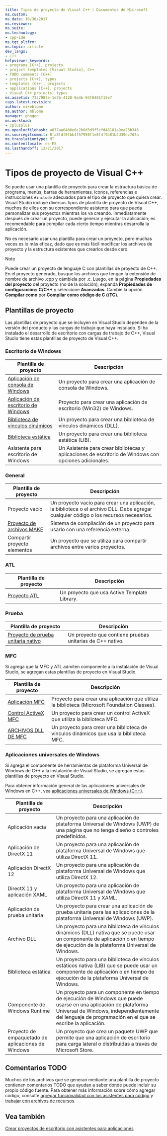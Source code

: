 ```yaml
---
title: Tipos de proyecto de Visual C++ | Documentos de Microsoft
ms.custom: 
ms.date: 10/30/2017
ms.reviewer: 
ms.suite: 
ms.technology:
- cpp-ide
ms.tgt_pltfrm: 
ms.topic: article
dev_langs:
- C++
helpviewer_keywords:
- programs [C++], projects
- project templates [Visual Studio], C++
- TODO comments [C++]
- projects [C++], types
- templates [C++], projects
- applications [C++], projects
- Visual C++ projects, types
ms.assetid: 7337987e-1e7b-4120-9a4b-94f0401f15e7
caps.latest.revision: 
author: mikeblome
ms.author: mblome
manager: ghogen
ms.workload:
- cplusplus
ms.openlocfilehash: a837aa04b0e0c2b8d3d9f5cfd48181a9ea23b346
ms.sourcegitcommit: 8fa8fdf0fbb4f57950f1e8f4f9b81b4d39ec7d7a
ms.translationtype: MT
ms.contentlocale: es-ES
ms.lasthandoff: 12/21/2017
---
```

# <a name="visual-c-project-types"></a>Tipos de proyecto de Visual C++

Se puede usar una plantilla de proyecto para crear la estructura básica de programa, menús, barras de herramientas, iconos, referencias e instrucciones `#include` adecuados para el tipo de proyecto que quiera crear. Visual Studio incluye diversos tipos de plantilla de proyecto de Visual C++, muchos de ellos con su correspondiente asistente para que pueda personalizar sus proyectos mientras los va creando. Inmediatamente después de crear un proyecto, puede generar y ejecutar la aplicación; es recomendable para compilar cada cierto tiempo mientras desarrolla la aplicación.

No es necesario usar una plantilla para crear un proyecto, pero muchas veces es lo más eficaz, dado que es más fácil modificar los archivos de proyecto y la estructura existentes que crearlos desde cero.  
  
> [!NOTE]
> Puede crear un proyecto de lenguaje C con plantillas de proyecto de C++. En el proyecto generado, busque los archivos que tengan la extensión de nombre de archivo .cpp y cámbiela por .c. Luego, en la página **Propiedades del proyecto** del proyecto (no de la solución), expanda **Propiedades de configuración**y **C/C++** y seleccione **Avanzadas**. Cambie la opción **Compilar como** por **Compilar como código de C (/TC)**.

## <a name="project-templates"></a>Plantillas de proyecto

Las plantillas de proyecto que se incluyen en Visual Studio dependen de la versión del producto y las cargas de trabajo que haya instalado. Si ha instalado el desarrollo de escritorio con cargas de trabajo de C++, Visual Studio tiene estas plantillas de proyecto de Visual C++.

### <a name="windows-desktop"></a>Escritorio de Windows

|Plantilla de proyecto|Descripción|  
|----------------------|-----------------------------| 
|[Aplicación de consola de Windows](../windows/creating-a-console-application.md)|Un proyecto para crear una aplicación de consola de Windows.|
|[Aplicación de escritorio de Windows](../windows/walkthrough-creating-windows-desktop-applications-cpp.md)|Proyecto para crear una aplicación de escritorio (Win32) de Windows.|
|[Biblioteca de vínculos dinámicos](../build/walkthrough-creating-and-using-a-dynamic-link-library-cpp.md)|Un proyecto para crear una biblioteca de vínculos dinámicos (DLL).|
|[Biblioteca estática](../windows/walkthrough-creating-and-using-a-static-library-cpp.md)|Un proyecto para crear una biblioteca estática (LIB).|
|Asistente para escritorio de Windows|Un Asistente para crear bibliotecas y aplicaciones de escritorio de Windows con opciones adicionales.|

### <a name="general"></a>General

|Plantilla de proyecto|Descripción|
|----------------------|-----------------------------|
|Proyecto vacío|Un proyecto vacío para crear una aplicación, la biblioteca o el archivo DLL. Debe agregar cualquier código o los recursos necesarios.|
|[Proyecto de archivos MAKE](../ide/creating-a-makefile-project.md)|Sistema de compilación de un proyecto para usarlo con una referencia externa.|
|Compartir proyecto elementos|Un proyecto que se utiliza para compartir archivos entre varios proyectos.|

### <a name="atl"></a>ATL

|Plantilla de proyecto|Descripción|
|----------------------|-----------------------------|
|[Proyecto ATL](../atl/reference/creating-an-atl-project.md)|Un proyecto que usa Active Template Library.|

### <a name="test"></a>Prueba

|Plantilla de proyecto|Descripción|
|----------------------|-----------------------------|
|[Proyecto de prueba unitaria nativo](/visualstudio/test/writing-unit-tests-for-c-cpp-with-the-microsoft-unit-testing-framework-for-cpp)|Un proyecto que contiene pruebas unitarias de C++ nativo.|

### <a name="mfc"></a>MFC

Si agrega que la MFC y ATL admiten componente a la instalación de Visual Studio, se agregan estas plantillas de proyecto en Visual Studio.

|Plantilla de proyecto|Descripción|
|----------------------|-----------------------------|
|[Aplicación MFC](../mfc/reference/creating-an-mfc-application.md)|Proyecto para crear una aplicación que utiliza la biblioteca (Microsoft Foundation Classes).|
|[Control ActiveX MFC](../mfc/reference/creating-an-mfc-activex-control.md)|Un proyecto para crear un control ActiveX que utiliza la biblioteca MFC.|
|[ARCHIVOS DLL DE MFC](../mfc/reference/creating-an-mfc-dll-project.md)|Un proyecto para crear una biblioteca de vínculos dinámicos que usa la biblioteca MFC.|

### <a name="windows-universal-apps"></a>Aplicaciones universales de Windows

Si agrega el componente de herramientas de plataforma Universal de Windows de C++ a la instalación de Visual Studio, se agregan estas plantillas de proyecto en Visual Studio.

Para obtener información general de las aplicaciones universales de Windows en C++, vea [aplicaciones universales de Windows (C++)](../windows/universal-windows-apps-cpp.md).

|Plantilla de proyecto|Descripción|
|----------------------|-----------------------------|
|Aplicación vacía|Un proyecto para una aplicación de plataforma Universal de Windows (UWP) de una página que no tenga diseño o controles predefinidos.|
|Aplicación de DirectX 11|Un proyecto para una aplicación de plataforma Universal de Windows que utiliza DirectX 11.|
|Aplicación DirectX 12|Un proyecto para una aplicación de plataforma Universal de Windows que utiliza DirectX 12.|
|DirectX 11 y aplicación XAML|Un proyecto para una aplicación de plataforma Universal de Windows que utiliza DirectX 11 y XAML.|
|Aplicación de prueba unitaria|Un proyecto para crear una aplicación de prueba unitaria para las aplicaciones de la plataforma Universal de Windows (UWP).|
|Archivo DLL|Un proyecto para una biblioteca de vínculos dinámicos (DLL) nativa que se puede usar un componente de aplicación o en tiempo de ejecución de la plataforma Universal de Windows.|
|Biblioteca estática|Un proyecto para una biblioteca de vínculos estáticos nativa (LIB) que se puede usar un componente de aplicación o en tiempo de ejecución de la plataforma Universal de Windows.|
|Componente de Windows Runtime|Un proyecto para un componente en tiempo de ejecución de Windows que puede usarse en una aplicación de plataforma Universal de Windows, independientemente del lenguaje de programación en el que se escribe la aplicación.|
|Proyecto de empaquetado de aplicaciones de Windows|Un proyecto que crea un paquete UWP que permite que una aplicación de escritorio para carga lateral o distribuidas a través de Microsoft Store.|

## <a name="todo-comments"></a>Comentarios TODO

Muchos de los archivos que se generan mediante una plantilla de proyecto contienen comentarios TODO que ayudan a saber dónde puede incluir su propio código fuente. Para obtener más información sobre cómo agregar código, consulte [agregar funcionalidad con los asistentes para código](../ide/adding-functionality-with-code-wizards-cpp.md) y [trabajar con archivos de recursos](../windows/working-with-resource-files.md).

## <a name="see-also"></a>Vea también

[Crear proyectos de escritorio con asistentes para aplicaciones](../ide/creating-desktop-projects-by-using-application-wizards.md)   
